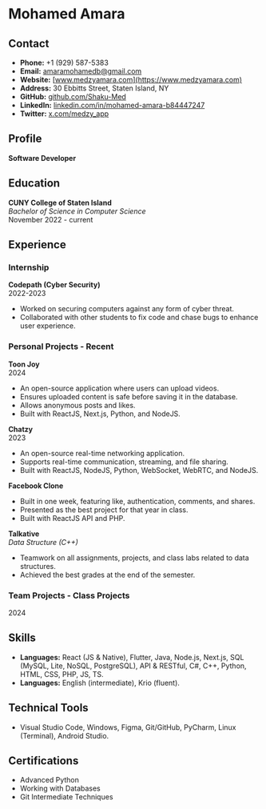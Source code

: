 # Mohamed Amara

## Contact
- **Phone:** +1 (929) 587-5383
- **Email:** [amaramohamedb@gmail.com](mailto:amaramohamedb@gmail.com)
- **Website:** [www.medzyamara.com](https://www.medzyamara.com)
- **Address:** 30 Ebbitts Street, Staten Island, NY
- **GitHub:** [github.com/Shaku-Med](https://github.com/Shaku-Med)
- **LinkedIn:** [linkedin.com/in/mohamed-amara-b84447247](https://www.linkedin.com/in/mohamed-amara-b84447247/)
- **Twitter:** [x.com/medzy_app](https://x.com/medzy_app)

## Profile
**Software Developer**

## Education
**CUNY College of Staten Island**  
_Bachelor of Science in Computer Science_  
November 2022 - current

## Experience

### Internship
**Codepath (Cyber Security)**  
2022-2023  
- Worked on securing computers against any form of cyber threat.
- Collaborated with other students to fix code and chase bugs to enhance user experience.

### Personal Projects - Recent

**Toon Joy**  
2024  
- An open-source application where users can upload videos.
- Ensures uploaded content is safe before saving it in the database.
- Allows anonymous posts and likes.
- Built with ReactJS, Next.js, Python, and NodeJS.

**Chatzy**  
2023  
- An open-source real-time networking application.
- Supports real-time communication, streaming, and file sharing.
- Built with ReactJS, NodeJS, Python, WebSocket, WebRTC, and NodeJS.

**Facebook Clone**  
- Built in one week, featuring like, authentication, comments, and shares.
- Presented as the best project for that year in class.
- Built with ReactJS API and PHP.

**Talkative**  
_Data Structure (C++)_  
- Teamwork on all assignments, projects, and class labs related to data structures.
- Achieved the best grades at the end of the semester.

### Team Projects - Class Projects
2024

## Skills
- **Languages:** React (JS & Native), Flutter, Java, Node.js, Next.js, SQL (MySQL, Lite, NoSQL, PostgreSQL), API & RESTful, C#, C++, Python, HTML, CSS, PHP, JS, TS.
- **Languages:** English (intermediate), Krio (fluent).

## Technical Tools
- Visual Studio Code, Windows, Figma, Git/GitHub, PyCharm, Linux (Terminal), Android Studio.

## Certifications
- Advanced Python
- Working with Databases
- Git Intermediate Techniques
